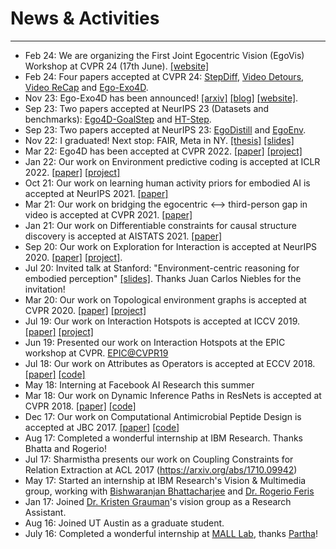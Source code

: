 # News & Activities
---

<div class="container">
<div class="events" markdown="1" >

- Feb 24: We are organizing the First Joint Egocentric Vision (EgoVis) Workshop at CVPR 24 (17th June). [[website]](https://egovis.github.io/)
- Feb 24: Four papers accepted at CVPR 24: [StepDiff](https://arxiv.org/abs/2404.16222), [Video Detours](https://arxiv.org/abs/2401.01823), [Video ReCap](https://arxiv.org/abs/2402.13250) and [Ego-Exo4D](https://arxiv.org/abs/2311.18259).
- Nov 23: Ego-Exo4D has been announced! [[arxiv]](https://arxiv.org/abs/2311.18259) [[blog]](https://ai.meta.com/blog/ego-exo4d-video-learning-perception/) [[website]](https://ego-exo4d-data.org/).
- Sep 23: Two papers accepted at NeurIPS 23 (Datasets and benchmarks): [Ego4D-GoalStep](https://openreview.net/forum?id=3BxYAaovKr) and [HT-Step](https://openreview.net/forum?id=vv3cocNsEK).
- Sep 23: Two papers accepted at NeurIPS 23: [EgoDistill](https://arxiv.org/abs/2301.02217) and [EgoEnv](https://arxiv.org/abs/2207.11365).
- Nov 22: I graduated! Next stop: FAIR, Meta in NY. [[thesis]](https://utexas.box.com/s/zoike116ivk5ikbn3w16sm76d4lwqo2j) [[slides]](https://utexas.box.com/s/j86oehf314x3lizxlcoap7m2qho8p1oe)
- Mar 22: Ego4D has been accepted at CVPR 2022. [[paper]](https://arxiv.org/abs/2110.07058) [[project]](https://ego4d-data.org/)
- Jan 22: Our work on Environment predictive coding is accepted at ICLR 2022. [[paper]](https://arxiv.org/abs/2102.02337) [[project]](https://vision.cs.utexas.edu/projects/epc/)
- Oct 21: Our work on learning human activity priors for embodied AI is accepted at NeurIPS 2021. [[paper]](https://arxiv.org/abs/2110.07692)
- Mar 21: Our work on bridging the egocentric <--> third-person gap in video is accepted at CVPR 2021. [[paper]](https://arxiv.org/abs/2104.07905)
- Jan 21: Our work on Differentiable constraints for causal structure discovery is accepted at AISTATS 2021. [[paper]](https://arxiv.org/abs/2010.06978)
- Sep 20: Our work on Exploration for Interaction is accepted at NeurIPS 2020. [[paper]](https://arxiv.org/abs/2008.09241) [[project]](http://vision.cs.utexas.edu/projects/interaction-exploration/).
- Jul 20: Invited talk at Stanford: "Environment-centric reasoning for embodied perception" [[slides]](https://drive.google.com/file/d/1CQzHVes1DsXCerJnh9z0SkD4eEcr1C9K/view?usp=sharing). Thanks Juan Carlos Niebles for the invitation!
- Mar 20: Our work on Topological environment graphs is accepted at CVPR 2020. [[paper]](https://arxiv.org/abs/2001.04583) [[project]](http://vision.cs.utexas.edu/projects/ego-topo/)	
- Jul 19: Our work on Interaction Hotspots is accepted at ICCV 2019. [[paper]](https://arxiv.org/abs/1812.04558) [[project]](http://vision.cs.utexas.edu/projects/interaction-hotspots/)
- Jun 19: Presented our work on Interaction Hotspots at the EPIC workshop at CVPR. [EPIC@CVPR19](https://eyewear-computing.org/EPIC_CVPR19/program.html)
- Jul 18: Our work on Attributes as Operators is accepted at ECCV 2018. [[paper]](https://arxiv.org/abs/1803.09851) [[code]](https://github.com/Tushar-N/attributes-as-operators)
- May 18: Interning at Facebook AI Research this summer
- Mar 18: Our work on Dynamic Inference Paths in ResNets is accepted at CVPR 2018. [[paper]](https://arxiv.org/abs/1711.08393) [[code]](https://github.com/Tushar-N/blockdrop)
- Dec 17: Our work on Computational Antimicrobial Peptide Design is accepted at JBC 2017. [[paper]](http://www.jbc.org/content/early/2017/12/19/jbc.M117.805499.full.pdf) [[code]](https://github.com/Tushar-N/amp-lm)
- Aug 17: Completed a wonderful internship at IBM Research. Thanks Bhatta and Rogerio!
- Jul 17: Sharmistha presents our work on Coupling Constraints for Relation Extraction at ACL 2017 (https://arxiv.org/abs/1710.09942)
- May 17: Started an internship at IBM Research's Vision & Multimedia group, working with [Bishwaranjan Bhattacharjee](https://www.research.ibm.com/people/b/bhatta/index.html) and [Dr. Rogerio Feris](http://rogerioferis.com/)
- Jan 17: Joined [Dr. Kristen Grauman](https://www.cs.utexas.edu/~grauman/)'s vision group as a Research Assistant.
- Aug 16: Joined UT Austin as a graduate student.
- July 16: Completed a wonderful internship at [MALL Lab](https://malllabiisc.github.io/), thanks [Partha](http://talukdar.net/)!

</div>
</div>